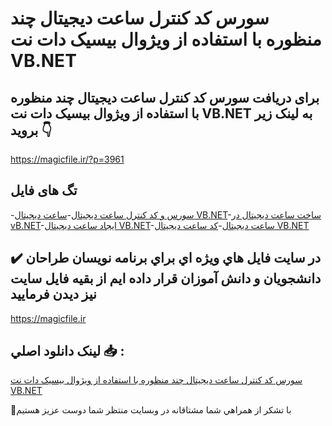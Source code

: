 # سورس کد کنترل ساعت دیجیتال چند منظوره با استفاده از ویژوال بیسیک دات نت VB.NET

## برای دریافت سورس کد کنترل ساعت دیجیتال چند منظوره با استفاده از ویژوال بیسیک دات نت VB.NET به لینک زیر بروید 👇

https://magicfile.ir/?p=3961

## تگ های فایل

-[سورس و کد کنترل ساعت دیجیتال](https://magicfile.ir/product/%da%a9%d8%af%da%a9%d9%86%d8%aa%d8%b1%d9%84-%d8%b3%d8%a7%d8%b9%d8%aa-%d8%af%db%8c%d8%ac%db%8c%d8%aa%d8%a7%d9%84-%da%86%d9%86%d8%af-%d9%85%d9%86%d8%b8%d9%88%d8%b1%d9%87-%d9%88%db%8c%da%98%d9%88%d8%a7%d9%84-%d8%a8%db%8c%d8%b3%db%8c%da%a9-%d8%af%d8%a7%d8%aa-%d9%86%d8%aa-vb-net/)-[ساعت دیجیتال VB.NET](https://magicfile.ir/product/%da%a9%d8%af%da%a9%d9%86%d8%aa%d8%b1%d9%84-%d8%b3%d8%a7%d8%b9%d8%aa-%d8%af%db%8c%d8%ac%db%8c%d8%aa%d8%a7%d9%84-%da%86%d9%86%d8%af-%d9%85%d9%86%d8%b8%d9%88%d8%b1%d9%87-%d9%88%db%8c%da%98%d9%88%d8%a7%d9%84-%d8%a8%db%8c%d8%b3%db%8c%da%a9-%d8%af%d8%a7%d8%aa-%d9%86%d8%aa-vb-net/)-[ساخت ساعت دیجیتال در vB.NET](https://magicfile.ir/product/%da%a9%d8%af%da%a9%d9%86%d8%aa%d8%b1%d9%84-%d8%b3%d8%a7%d8%b9%d8%aa-%d8%af%db%8c%d8%ac%db%8c%d8%aa%d8%a7%d9%84-%da%86%d9%86%d8%af-%d9%85%d9%86%d8%b8%d9%88%d8%b1%d9%87-%d9%88%db%8c%da%98%d9%88%d8%a7%d9%84-%d8%a8%db%8c%d8%b3%db%8c%da%a9-%d8%af%d8%a7%d8%aa-%d9%86%d8%aa-vb-net/)-[ایجاد ساعت دیجیتال VB.NET](https://magicfile.ir/product/%da%a9%d8%af%da%a9%d9%86%d8%aa%d8%b1%d9%84-%d8%b3%d8%a7%d8%b9%d8%aa-%d8%af%db%8c%d8%ac%db%8c%d8%aa%d8%a7%d9%84-%da%86%d9%86%d8%af-%d9%85%d9%86%d8%b8%d9%88%d8%b1%d9%87-%d9%88%db%8c%da%98%d9%88%d8%a7%d9%84-%d8%a8%db%8c%d8%b3%db%8c%da%a9-%d8%af%d8%a7%d8%aa-%d9%86%d8%aa-vb-net/)-[ساعت دیجیتال](https://magicfile.ir/product/%da%a9%d8%af%da%a9%d9%86%d8%aa%d8%b1%d9%84-%d8%b3%d8%a7%d8%b9%d8%aa-%d8%af%db%8c%d8%ac%db%8c%d8%aa%d8%a7%d9%84-%da%86%d9%86%d8%af-%d9%85%d9%86%d8%b8%d9%88%d8%b1%d9%87-%d9%88%db%8c%da%98%d9%88%d8%a7%d9%84-%d8%a8%db%8c%d8%b3%db%8c%da%a9-%d8%af%d8%a7%d8%aa-%d9%86%d8%aa-vb-net/)-[کد ساعت دیجیتال VB.NET](https://magicfile.ir/product/%da%a9%d8%af%da%a9%d9%86%d8%aa%d8%b1%d9%84-%d8%b3%d8%a7%d8%b9%d8%aa-%d8%af%db%8c%d8%ac%db%8c%d8%aa%d8%a7%d9%84-%da%86%d9%86%d8%af-%d9%85%d9%86%d8%b8%d9%88%d8%b1%d9%87-%d9%88%db%8c%da%98%d9%88%d8%a7%d9%84-%d8%a8%db%8c%d8%b3%db%8c%da%a9-%d8%af%d8%a7%d8%aa-%d9%86%d8%aa-vb-net/)

## ✔️ در سايت فايل هاي ويژه اي براي برنامه نويسان طراحان دانشجويان و دانش آموزان قرار داده ايم از بقيه فايل سايت نيز ديدن فرماييد

https://magicfile.ir


## لينک دانلود اصلي 📥 :

[سورس کد کنترل ساعت دیجیتال چند منظوره با استفاده از ویژوال بیسیک دات نت VB.NET](https://magicfile.ir/product/%da%a9%d8%af%da%a9%d9%86%d8%aa%d8%b1%d9%84-%d8%b3%d8%a7%d8%b9%d8%aa-%d8%af%db%8c%d8%ac%db%8c%d8%aa%d8%a7%d9%84-%da%86%d9%86%d8%af-%d9%85%d9%86%d8%b8%d9%88%d8%b1%d9%87-%d9%88%db%8c%da%98%d9%88%d8%a7%d9%84-%d8%a8%db%8c%d8%b3%db%8c%da%a9-%d8%af%d8%a7%d8%aa-%d9%86%d8%aa-vb-net/) 


🙏با تشکر از همراهي شما مشتاقانه در وبسایت منتظر شما دوست عزیز هستیم

